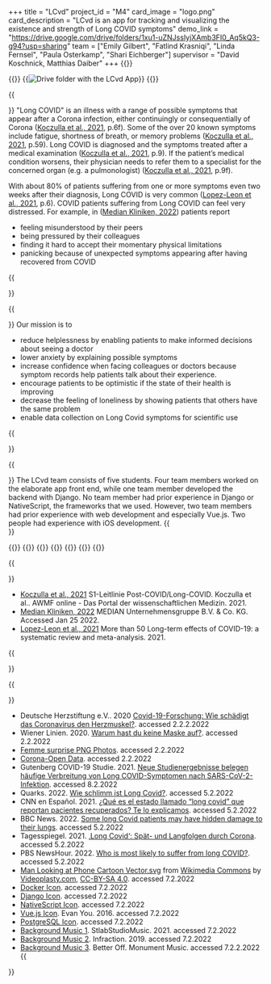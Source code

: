 +++
title = "LCvd"
project_id = "M4"
card_image = "logo.png"
card_description = "LCvd is an app for tracking and visualizing the existence and strength of Long COVID symptoms"
demo_link = "https://drive.google.com/drive/folders/1xu1-uZNJssIyjXAmb3FI0_Aq5kQ3-g94?usp=sharing"
team = ["Emily Gilbert", "Fatlind Krasniqi", "Linda Fernsel", "Paula Osterkamp", "Shari Eichberger"]
supervisor = "David Koschnick, Matthias Daiber"
+++
{{<mediathek id="bc5e966aa37b8e26ba4a7949e0d49e01" title="Presentation">}}

{{<gallery>}}
{{<image src="app-link-qr-code.svg" alt="Drive folder with the LCvd App" caption="Download LCvd and give it a try!">}}
{{</gallery>}}

{{<section title="Motivation">}}
"Long COVID" is an illness with a range of possible symptoms that appear after a Corona infection, either continuingly
or consequentially of Corona ([Koczulla et al., 2021], p.6f). Some of the over 20 known symptoms include fatigue, shortness of breath, or
memory problems ([Koczulla et al., 2021], p.59). Long COVID is diagnosed and the symptoms treated after a medical examination ([Koczulla et al., 2021], p.9).
If the patient’s medical condition worsens, their physician needs to refer them to a specialist for the concerned organ
(e.g. a pulmonologist) ([Koczulla et al., 2021], p.9f).

With about 80% of patients suffering from one or more symptoms even two weeks after their diagnosis, Long COVID is very common ([Lopez-Leon et al., 2021], p.6).
COVID patients suffering from Long COVID can feel very distressed. For example, in ([Median Kliniken, 2022]) patients report
* feeling misunderstood by their peers
* being pressured by their colleagues
* finding it hard to accept their momentary physical limitations
* panicking because of unexpected symptoms appearing after having recovered from COVID

{{</section >}}

{{<section title="Mission">}}
Our mission is to
* reduce helplessness by enabling patients to make informed decisions about seeing a doctor
* lower anxiety by explaining possible symptoms
* increase confidence when facing colleagues or doctors because symptom records help patients talk about their experience.
* encourage patients to be optimistic if the state of their health is improving
* decrease the feeling of loneliness by showing patients that others have the same problem
* enable data collection on Long Covid symptoms for scientific use

{{</section >}}

{{<section title="Team">}}
The LCvd team consists of five students. Four team members worked on the elaborate app front end, while one team member developed the backend with Django. No team member had prior experience in Django or NativeScript, the frameworks that we used. However, two team members had prior experience with web development and especially Vue.js. Two people had experience with iOS development.
{{</section >}}

{{<gallery>}}
{{<team-member image="emily.png" name="Emily">}}
{{<team-member image="fatlind.png" name="Fatlind">}}
{{<team-member image="linda.png" name="Linda">}}
{{<team-member image="paula.png" name="Paula">}}
{{<team-member image="shari.png" name="Shari">}}
{{</gallery>}}

{{<section title="Sources">}}
* [Koczulla et al., 2021] S1-Leitlinie Post-COVID/Long-COVID. Koczulla et al.. AWMF online - Das Portal der wissenschaftlichen Medizin. 2021.
* [Median Kliniken, 2022] MEDIAN Unternehmensgruppe B.V. & Co. KG. Accessed Jan 25 2022.
* [Lopez-Leon et al., 2021] More than 50 Long-term effects of COVID-19: a systematic review and meta-analysis. 2021.

[Median Kliniken, 2022]: https://www.median-kliniken.de/long-covid/de/fuer-betroffene/erfahrungsaustausch/
[Koczulla et al., 2021]: https://www.awmf.org/uploads/tx_szleitlinien/020-027l_S1_Post_COVID_Long_COVID_2021-07.pdf
[Lopez-Leon et al., 2021]: https://www.medrxiv.org/content/10.1101/2021.01.27.21250617v2.full.pdf
{{</section>}}

{{<section title="Video sources">}}
* Deutsche Herzstiftung e.V.. 2020 [Covid-19-Forschung: Wie schädigt das Coronavirus den Herzmuskel?](https://www.youtube.com/watch?v=61aIQctQ6nw). accessed 2.2.2.2022
* Wiener Linien. 2020. [Warum hast du keine Maske auf?](https://www.youtube.com/watch?v=YaKhd_pwovU). accessed 2.2.2022
* [Femme surprise PNG Photos](https://www.pngmart.com/fr/image/291253). accessed 2.2.2022
* [Corona-Open Data](https://corona-open-data.ckan.de/dataset/covid-19-open-data-github/resource/d3b3703b-0c2f-4aa9-8b9c-92eed8ffec5d). accessed 2.2.2022
* Gutenberg COVID-19 Studie. 2021. [Neue Studienergebnisse belegen häufige Verbreitung von Long COVID-Symptomen nach SARS-CoV-2-Infektion](https://www.unimedizin-mainz.de/presse/pressemitteilungen/aktuellemitteilungen/newsdetail/article/neue-studienergebnisse-belegen-haeufige-verbreitung-von-long-covid-symptomen-nach-sars-cov-2-infektion.html). accessed 8.2.2022
* Quarks. 2022. [Wie schlimm ist Long Covid?](https://www.youtube.com/watch?v=x_ofvG-iauE). accessed 5.2.2022
* CNN en Español. 2021. [¿Qué es el estado llamado “long covid” que reportan pacientes recuperados? Te lo explicamos](https://www.youtube.com/watch?v=oG3cblKP4Q0). accessed 5.2.2022
* BBC News. 2022. [Some long Covid patients may have hidden damage to their lungs](https://www.youtube.com/watch?v=gZrS6NDD6jo). accessed 5.2.2022
* Tagesspiegel. 2021. [‚Long Covid‘: Spät- und Langfolgen durch Corona](https://www.youtube.com/watch?v=BlrolkAG0fc). accessed 5.2.2022
* PBS NewsHour. 2022. [Who is most likely to suffer from long COVID?](https://www.youtube.com/watch?v=1JaoOrD97KY). accessed 5.2.2022
* [Man Looking at Phone Cartoon Vector.svg](https://commons.wikimedia.org/wiki/File:Man_Looking_at_Phone_Cartoon_Vector.svg##) from [Wikimedia Commons](https://commons.wikimedia.org/wiki/Main_Page) by [Videoplasty.com](https://videoplasty.com/), [CC-BY-SA 4.0](https://creativecommons.org/licenses/by-sa/4.0/deed.en). accessed 7.2.2022
* [Docker Icon](https://www.docker.com/company/newsroom/media-resources). accessed 7.2.2022
* [Django Icon](https://www.djangoproject.com/community/logos/). accessed 7.2.2022
* [NativeScript Icon](https://nativescript.org/). accessed 7.2.2022
* [Vue.js Icon](https://github.com/vuejs/art/tree/9f8ee218d32b52c2d150212f22798a7a61689361). Evan You. 2016. accessed 7.2.2022
* [PostgreSQL Icon](https://www.postgresql.org/). accessed 7.2.2022
* [Background Music 1](https://www.youtube.com/watch?v=1CImcrvMnBY). StlabStudioMusic. 2021. accessed 7.2.2022
* [Background Music 2](https://www.youtube.com/watch?v=Ghqc9reeD5I). Infraction. 2019. accessed 7.2.2022
* [Background Music 3](https://uppbeat.io/track/monument-music/better-off). Better Off. Monument Music. accessed 7.2.2.2022
{{</section>}}
